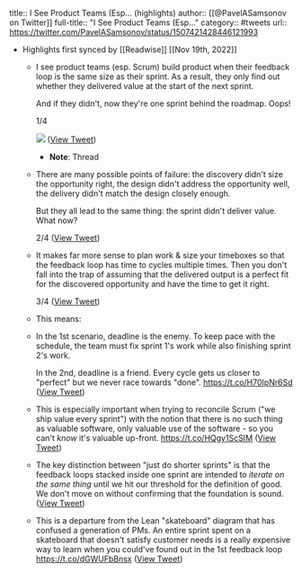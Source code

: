 title:: I See Product Teams (Esp... (highlights)
author:: [[@PavelASamsonov on Twitter]]
full-title:: "I See Product Teams (Esp..."
category:: #tweets
url:: https://twitter.com/PavelASamsonov/status/1507421428446121993

- Highlights first synced by [[Readwise]] [[Nov 19th, 2022]]
	- I see product teams (esp. Scrum) build product when their feedback loop is the same size as their sprint. As a result, they only find out whether they delivered value at the start of the next sprint.
	  
	  And if they didn't, now they're one sprint behind the roadmap. Oops!
	  
	  1/4 
	  
	  ![](https://pbs.twimg.com/media/FOtsGGBWUAQKIPT.jpg) ([View Tweet](https://twitter.com/PavelASamsonov/status/1507421428446121993))
		- **Note**: Thread
	- There are many possible points of failure: the discovery didn't size the opportunity right, the design didn't address the opportunity well, the delivery didn't match the design closely enough.
	  
	  But they all lead to the same thing: the sprint didn't deliver value. What now?
	  
	  2/4 ([View Tweet](https://twitter.com/PavelASamsonov/status/1507421429779816452))
	- It makes far more sense to plan work & size your timeboxes so that the feedback loop has time to cycles multiple times. Then you don't fall into the trap of assuming that the delivered output is a perfect fit for the discovered opportunity and have the time to get it right.
	  
	  3/4 ([View Tweet](https://twitter.com/PavelASamsonov/status/1507421430845218816))
	- This means:
	- In the 1st scenario, deadline is the enemy. To keep pace with the schedule, the team must fix sprint 1's work while also finishing sprint 2's work.
	  
	  In the 2nd, deadline is a friend. Every cycle gets us closer to "perfect" but we never race towards "done".
	  https://t.co/H70IpNr6Sd ([View Tweet](https://twitter.com/PavelASamsonov/status/1507422626590953476))
	- This is especially important when trying to reconcile Scrum ("we ship value every sprint") with the notion that there is no such thing as valuable software, only valuable use of the software - so you can't *know* it's valuable up-front.
	  https://t.co/HQgy1ScSIM ([View Tweet](https://twitter.com/PavelASamsonov/status/1507425841260675106))
	- The key distinction between "just do shorter sprints" is that the feedback loops stacked inside one sprint are intended to *iterate on the same thing* until we hit our threshold for the definition of good. We don't move on without confirming that the foundation is sound. ([View Tweet](https://twitter.com/PavelASamsonov/status/1507427543615430671))
	- This is a departure from the Lean "skateboard" diagram that has confused a generation of PMs. An entire sprint spent on a skateboard that doesn't satisfy customer needs is a really expensive way to learn when you could've found out in the 1st feedback loop
	  https://t.co/dGWUFbBnsx ([View Tweet](https://twitter.com/PavelASamsonov/status/1507429614204903425))